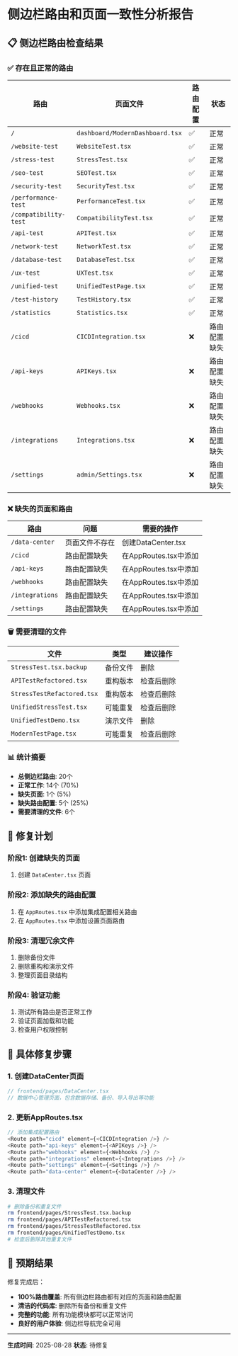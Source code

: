 # 侧边栏路由和页面一致性分析报告

## 📋 侧边栏路由检查结果

### ✅ 存在且正常的路由

| 路由 | 页面文件 | 路由配置 | 状态 |
|------|----------|----------|------|
| `/` | `dashboard/ModernDashboard.tsx` | ✅ | 正常 |
| `/website-test` | `WebsiteTest.tsx` | ✅ | 正常 |
| `/stress-test` | `StressTest.tsx` | ✅ | 正常 |
| `/seo-test` | `SEOTest.tsx` | ✅ | 正常 |
| `/security-test` | `SecurityTest.tsx` | ✅ | 正常 |
| `/performance-test` | `PerformanceTest.tsx` | ✅ | 正常 |
| `/compatibility-test` | `CompatibilityTest.tsx` | ✅ | 正常 |
| `/api-test` | `APITest.tsx` | ✅ | 正常 |
| `/network-test` | `NetworkTest.tsx` | ✅ | 正常 |
| `/database-test` | `DatabaseTest.tsx` | ✅ | 正常 |
| `/ux-test` | `UXTest.tsx` | ✅ | 正常 |
| `/unified-test` | `UnifiedTestPage.tsx` | ✅ | 正常 |
| `/test-history` | `TestHistory.tsx` | ✅ | 正常 |
| `/statistics` | `Statistics.tsx` | ✅ | 正常 |
| `/cicd` | `CICDIntegration.tsx` | ❌ | 路由配置缺失 |
| `/api-keys` | `APIKeys.tsx` | ❌ | 路由配置缺失 |
| `/webhooks` | `Webhooks.tsx` | ❌ | 路由配置缺失 |
| `/integrations` | `Integrations.tsx` | ❌ | 路由配置缺失 |
| `/settings` | `admin/Settings.tsx` | ❌ | 路由配置缺失 |

### ❌ 缺失的页面和路由

| 路由 | 问题 | 需要的操作 |
|------|------|-----------|
| `/data-center` | 页面文件不存在 | 创建DataCenter.tsx |
| `/cicd` | 路由配置缺失 | 在AppRoutes.tsx中添加 |
| `/api-keys` | 路由配置缺失 | 在AppRoutes.tsx中添加 |
| `/webhooks` | 路由配置缺失 | 在AppRoutes.tsx中添加 |
| `/integrations` | 路由配置缺失 | 在AppRoutes.tsx中添加 |
| `/settings` | 路由配置缺失 | 在AppRoutes.tsx中添加 |

### 🗑️ 需要清理的文件

| 文件 | 类型 | 建议操作 |
|------|------|----------|
| `StressTest.tsx.backup` | 备份文件 | 删除 |
| `APITestRefactored.tsx` | 重构版本 | 检查后删除 |
| `StressTestRefactored.tsx` | 重构版本 | 检查后删除 |
| `UnifiedStressTest.tsx` | 可能重复 | 检查后删除 |
| `UnifiedTestDemo.tsx` | 演示文件 | 删除 |
| `ModernTestPage.tsx` | 可能重复 | 检查后删除 |

### 📊 统计摘要

- **总侧边栏路由**: 20个
- **正常工作**: 14个 (70%)
- **缺失页面**: 1个 (5%)
- **缺失路由配置**: 5个 (25%)
- **需要清理的文件**: 6个

## 🎯 修复计划

### 阶段1: 创建缺失的页面
1. 创建 `DataCenter.tsx` 页面

### 阶段2: 添加缺失的路由配置
1. 在 `AppRoutes.tsx` 中添加集成配置相关路由
2. 在 `AppRoutes.tsx` 中添加设置页面路由

### 阶段3: 清理冗余文件
1. 删除备份文件
2. 删除重构和演示文件
3. 整理页面目录结构

### 阶段4: 验证功能
1. 测试所有路由是否正常工作
2. 验证页面加载和功能
3. 检查用户权限控制

## 🔧 具体修复步骤

### 1. 创建DataCenter页面
```typescript
// frontend/pages/DataCenter.tsx
// 数据中心管理页面，包含数据存储、备份、导入导出等功能
```

### 2. 更新AppRoutes.tsx
```typescript
// 添加集成配置路由
<Route path="cicd" element={<CICDIntegration />} />
<Route path="api-keys" element={<APIKeys />} />
<Route path="webhooks" element={<Webhooks />} />
<Route path="integrations" element={<Integrations />} />
<Route path="settings" element={<Settings />} />
<Route path="data-center" element={<DataCenter />} />
```

### 3. 清理文件
```bash
# 删除备份和重复文件
rm frontend/pages/StressTest.tsx.backup
rm frontend/pages/APITestRefactored.tsx
rm frontend/pages/StressTestRefactored.tsx
rm frontend/pages/UnifiedTestDemo.tsx
# 检查后删除其他重复文件
```

## 🎉 预期结果

修复完成后：
- **100%路由覆盖**: 所有侧边栏路由都有对应的页面和路由配置
- **清洁的代码库**: 删除所有备份和重复文件
- **完整的功能**: 所有功能模块都可以正常访问
- **良好的用户体验**: 侧边栏导航完全可用

---

**生成时间**: 2025-08-28
**状态**: 待修复

